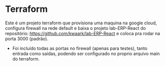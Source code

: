 # Terraform

Este é um projeto terraform que provisiona uma maquina na google cloud, configura firewall na rede default e baixa o projeto lab-ERP-React do repositório: https://github.com/kwaark/lab-ERP-React e coloca pra rodar na porta 3000 (padrão).  

- Foi incluído todas as portas no firewall (apenas para testes), tanto entrada como saídas, podendo ser configurado no proprio arquivo main do terraform.
